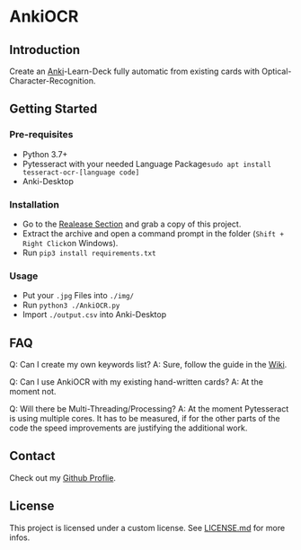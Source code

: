 # AnkiOCR
## Introduction
Create an [Anki](https://github.com/ankitects/anki "Anki")-Learn-Deck fully automatic from existing cards with Optical-Character-Recognition.
## Getting Started

### Pre-requisites
- Python 3.7+
- Pytesseract with your needed Language Package`sudo apt install tesseract-ocr-[language code]`
- Anki-Desktop

### Installation
- Go to the [Realease Section](https://github.com/Hugo54x/AnkiOCR/releases "Realease Section") and grab a copy of this project.
- Extract the archive and open a command prompt in the folder (`Shift + Right Click`on Windows). 
- Run `pip3 install requirements.txt`

### Usage
- Put your `.jpg` Files into `./img/`
- Run `python3 ./AnkiOCR.py`
- Import `./output.csv` into Anki-Desktop

## FAQ
Q: Can I create my own keywords list?
A: Sure, follow the guide in the [Wiki](https://github.com/hugo54x/AnkiOCR/ "Wiki").

Q: Can I use AnkiOCR with my existing hand-written cards?
A: At the moment not.

Q: Will there be Multi-Threading/Processing?
A: At the moment Pytesseract is using multiple cores. It has to be measured, if for the other parts of the code the speed improvements are justifying the additional work.
## Contact
Check out my [Github Proflie](https://github.com/Hugo54x "Github Proflie").
## License
This project is licensed under a custom license. See [LICENSE.md](https://github.com/Hugo54x/AnkiOCR/blob/main/LICENSE.md "LICENSE.md") for more infos.